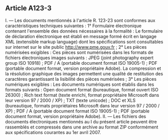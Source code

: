 Article A123-3
----
I. ― Les documents mentionnés à l'article R. 123-23 sont conformes aux
caractéristiques techniques suivantes : 1° Formulaire électronique contenant
l'ensemble des données nécessaires à la formalité : Le formulaire de déclaration
électronique est établi en message formé écrit en langage XML (extensible markup
language) dont les spécifications sont consultables sur internet sur le site
public http://www.pme.gouv.fr ; 2° Les pièces numérisées exigibles : Ces pièces
sont numérisées dans les formats de fichiers électroniques images suivants :
JPEG (joint photography expert group ISO 10918) ; PDF / A (portable document
format ISO 19005-1) ; PDF (portable document format, version propriétaire
Adobe). La compression et la résolution graphique des images permettent une
qualité de restitution des caractères garantissant la lisibilité des pièces
numérisées ; 3° Les pièces numériques exigibles : Les documents numériques sont
établis dans les formats suivants : Open document format (bureautique, format
ouvert ISO 26300) ; Rich text format (texte enrichi, format propriétaire
Microsoft dans leur version 97 / 2000 / XP) ; TXT (texte unicode) ; DOC et XLS
(bureautique, formats propriétaires Microsoft dans leur version 97 / 2000 / XP)
; PDF / A (portable document format ISO 19005-1) ; PDF (portable document
format, version propriétaire Adobe). II. ― Les fichiers des documents
électroniques mentionnés au I du présent article peuvent être rassemblés et
compressés dans une archive au format ZIP conformément aux spécifications
courantes au 1er avril 2007.
